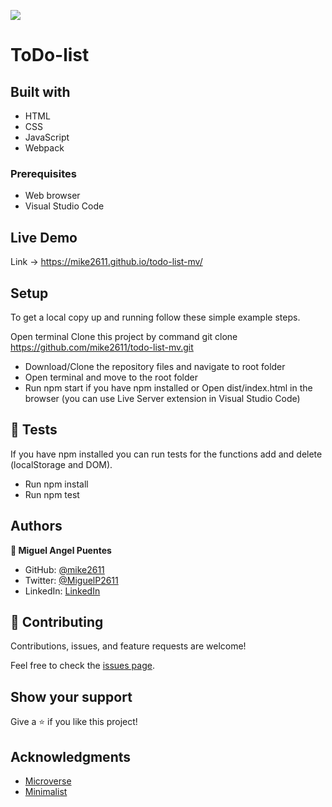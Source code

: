 ![](https://img.shields.io/badge/Microverse-blueviolet)

# ToDo-list



## Built with

- HTML
- CSS
- JavaScript
- Webpack

### Prerequisites

- Web browser
- Visual Studio Code


## Live Demo
Link -> https://mike2611.github.io/todo-list-mv/

## Setup

To get a local copy up and running follow these simple example steps.

Open terminal
Clone this project by command git clone https://github.com/mike2611/todo-list-mv.git

- Download/Clone the repository files and navigate to root folder 
- Open terminal and move to the root folder
- Run npm start if you have npm installed or Open dist/index.html in the browser (you can use Live Server extension in Visual Studio Code)

## :test_tube: Tests

If you have npm installed you can run tests for the functions add and delete (localStorage and DOM).

- Run npm install
- Run npm test

## Authors

**👤 Miguel Angel Puentes**

- GitHub: [@mike2611](https://github.com/mike2611)
- Twitter: [@MiguelP2611](https://twitter.com/MiguelP2611)
- LinkedIn: [LinkedIn](https://linkedin.com/in/miguel-puentes-mata-90a562139/)


## 🤝 Contributing

Contributions, issues, and feature requests are welcome!

Feel free to check the [issues page](../../issues/).

## Show your support

Give a ⭐️ if you like this project!

## Acknowledgments

- [Microverse](https://www.microverse.org/)
- [Minimalist](https://web.archive.org/web/20180320194056/http://www.getminimalist.com:80/)
